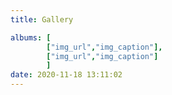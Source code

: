 ```yaml
---
title: Gallery

albums: [
        ["img_url","img_caption"],
        ["img_url","img_caption"]
        ]
date: 2020-11-18 13:11:02
---
```


